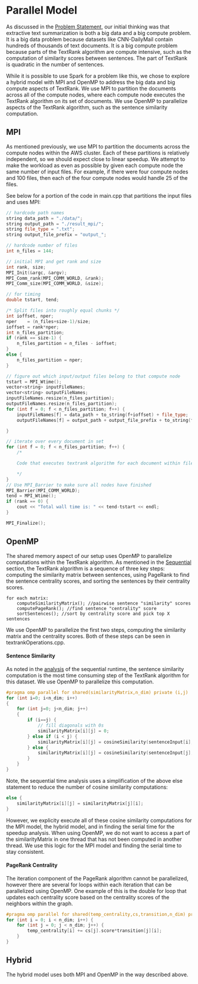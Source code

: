 # Parallel Model

As discussed in the [Problem Statement](https://github.com/boleary134h/CS205-final-project/blob/main/Website/ProblemStatement.md), our initial thinking was that extractive text summarization is both a big data and a big compute problem. It is a big data problem because datasets like CNN-DailyMail contain hundreds of thousands of text documents. It is a big compute problem because parts of the TextRank algorithm are compute intensive, such as the computation of similarity scores between sentences. The part of TextRank is quadratic in the number of sentences.

While it is possible to use Spark for a problem like this, we chose to explore a hybrid model with MPI and OpenMP to address the big data and big compute aspects of TextRank. We use MPI to partition the documents across all of the compute nodes, where each compute node executes the TextRank algorithm on its set of documents. We use OpenMP to parallelize aspects of the TextRank algorithm, such as the sentence similarity computation.

## MPI

As mentioned previously, we use MPI to partition the documents across the compute nodes within the AWS cluster. Each of these partitions is relatively independent, so we should expect close to linear speedup. We attempt to make the workload as even as possible by given each compute node the same number of input files. For example, if there were four compute nodes and 100 files, then each of the four compute nodes would handle 25 of the files.

See below for a portion of the code in main.cpp that partitions the input files and uses MPI:

```cpp
// hardcode path names
string data_path = "./data/";
string output_path = "./result_mpi/";
string file_type = ".txt";
string output_file_prefix = "output_";

// hardcode number of files
int n_files = 144;

// initial MPI and get rank and size
int rank, size;
MPI_Init(&argc, &argv);
MPI_Comm_rank(MPI_COMM_WORLD, &rank);
MPI_Comm_size(MPI_COMM_WORLD, &size);

// for timing
double tstart, tend;

/* Split files into roughly equal chunks */
int ioffset, nper;
nper    = (n_files+size-1)/size;
ioffset = rank*nper;
int n_files_partition;
if (rank == size-1) {
    n_files_partition = n_files - ioffset;
}
else {
	n_files_partition = nper;
}

// figure out which input/output files belong to that compute node
tstart = MPI_Wtime();
vector<string> inputFileNames;
vector<string> outputFileNames;
inputFileNames.resize(n_files_partition);
outputFileNames.resize(n_files_partition);
for (int f = 0; f < n_files_partition; f++) {
	inputFileNames[f] = data_path + to_string(f+ioffset) + file_type;
	outputFileNames[f] = output_path + output_file_prefix + to_string(f+ioffset) + file_type;

}

// iterate over every document in set
for (int f = 0; f < n_files_partition; f++) { 
	/*

	Code that executes textrank algorithm for each document within file

	*/
}
// Use MPI_Barrier to make sure all nodes have finished
MPI_Barrier(MPI_COMM_WORLD);
tend = MPI_Wtime();
if (rank == 0) {
    cout << "Total wall time is: " << tend-tstart << endl;
}

MPI_Finalize();
```  

## OpenMP

The shared memory aspect of our setup uses OpenMP to parallelize computations within the TextRank algorithm. As mentioned in the [Sequential](https://github.com/boleary134h/CS205-final-project/blob/main/Website/SequentialModel.md) section, the TextRank algorithm is a sequence of three key steps: computing the similarity matrix between sentences, using PageRank to find the sentence centrality scores, and sorting the sentences by their centrality scores. 

    for each matrix:
        computeSimilarityMatrix(); //pairwise sentence "similarity" scores
        computePageRank(); //find sentence "centrality" score
        sortSentences(); //sort by centrality score and pick top X sentences

We use OpenMP to parallelize the first two steps, computing the similarity matrix and the centrality scores. Both of these steps can be seen in textrankOperations.cpp. 

#### Sentence Similarity

As noted in the [analysis](https://github.com/boleary134h/CS205-final-project/blob/main/Website/Results.md) of the sequential runtime, the sentence similarity computation is the most time consuming step of the TextRank algorithm for this dataset. We use OpenMP to parallelize this computation.

```cpp
#pragma omp parallel for shared(similarityMatrix,n_dim) private (i,j) 
for (int i=0; i<n_dim; i++)
{
	for (int j=0; j<n_dim; j++)
	{
		if (i==j) {
			// fill diagonals with 0s
			similarityMatrix[i][j] = 0;
		} else if (i < j) {
			similarityMatrix[i][j] = cosineSimilarity(sentenceInput[i], sentenceInput[j]);
		} else {
			similarityMatrix[i][j] = cosineSimilarity(sentenceInput[j], sentenceInput[i]);
		}
	}
}
```

Note, the sequential time analysis uses a simplification of the above else statement to reduce the number of cosine similarity computations:

```cpp
else {
	similarityMatrix[i][j] = similarityMatrix[j][i];
}
```

However, we explicity execute all of these cosine similarity computations for the MPI model, the hybrid model, and in finding the serial time for the speedup analysis. When using OpenMP, we do not want to access a part of the similarityMatrix in one thread that has not been computed in another thread. We use this logic for the MPI model and finding the serial time to stay consistent.   

#### PageRank Centrality

The iteration component of the PageRank algorithm cannot be parallelized, however there are several for loops within each iteration that can be parallelized using OpenMP. One example of this is the double for loop that updates each centrality score based on the centrality scores of the neighbors within the graph.

```cpp
#pragma omp parallel for shared(temp_centrality,cs,transition,n_dim) private(i,j)
for (int i = 0; i < n_dim; i++) {
	for (int j = 0; j < n_dim; j++) {
		temp_centrality[i] += cs[j].score*transition[j][i];
	}
}
```

## Hybrid


The hybrid model uses both MPI and OpenMP in the way described above.




